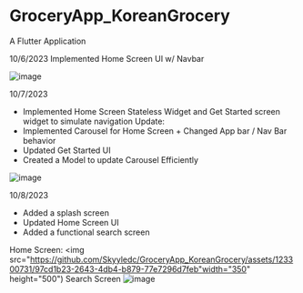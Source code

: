 # GroceryApp_KoreanGrocery

A Flutter Application

10/6/2023
Implemented Home Screen UI w/ Navbar

![image](https://github.com/Skyyledc/GroceryApp_KoreanGrocery/assets/123300731/609e2746-6c71-4b30-ae11-807dc09816e9)

10/7/2023
- Implemented Home Screen Stateless Widget and Get Started screen widget to simulate navigation
Update:
- Implemented Carousel for Home Screen + Changed App bar / Nav Bar behavior
- Updated Get Started UI
- Created a Model to update Carousel Efficiently

![image](https://github.com/Skyyledc/GroceryApp_KoreanGrocery/assets/123300731/a084edca-bd8d-46ec-9b30-32d986493d7f)

10/8/2023
- Added a splash screen
- Updated Home Screen UI
- Added a functional search screen

Home Screen:
<img src="https://github.com/Skyyledc/GroceryApp_KoreanGrocery/assets/123300731/97cd1b23-2643-4db4-b879-77e7296d7feb"width="350" height="500")
Search Screen
![image](https://github.com/Skyyledc/GroceryApp_KoreanGrocery/assets/123300731/1d66a1b9-8146-48a3-8300-c76cf4d27459)

